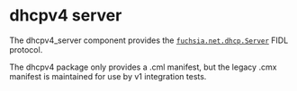 # dhcpv4 server

The dhcpv4_server component provides the [`fuchsia.net.dhcp.Server`][fuchsia.net.dhcp.Server] FIDL
protocol.

The dhcpv4 package only provides a .cml manifest, but the legacy .cmx manifest is maintained
for use by v1 integration tests.

[fuchsia.net.dhcp.Server]: /sdk/fidl/fuchsia.net.dhcp/server.fidl
